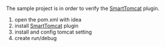 The sample project is in order to verify the [SmartTomcat](https://github.com/zengkid/SmartTomcat "SmartTomcat") plugin.
 1. open the pom.xml with idea
 2. install [SmartTomcat](https://github.com/zengkid/SmartTomcat "SmartTomcat") </a> plugin
 3. install and config tomcat setting
 4. create run/debug
 